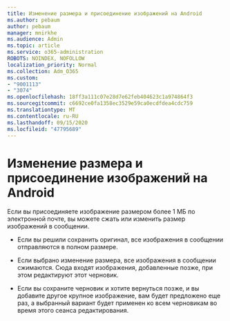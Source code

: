 ```yaml
---
title: Изменение размера и присоединение изображений на Android
ms.author: pebaum
author: pebaum
manager: mnirkhe
ms.audience: Admin
ms.topic: article
ms.service: o365-administration
ROBOTS: NOINDEX, NOFOLLOW
localization_priority: Normal
ms.collection: Adm_O365
ms.custom:
- "9001113"
- "3074"
ms.openlocfilehash: 18ff3a111c07e28d7e62feb404623c1a974864f3
ms.sourcegitcommit: c6692ce0fa1358ec3529e59ca0ecdfdea4cdc759
ms.translationtype: MT
ms.contentlocale: ru-RU
ms.lasthandoff: 09/15/2020
ms.locfileid: "47795689"
---
```

# <a name="resize-and-attach-images-on-android"></a>Изменение размера и присоединение изображений на Android

Если вы присоединяете изображение размером более 1 МБ по электронной почте, вы можете сжать или изменить размер изображений в сообщении.
 
- Если вы решили сохранить оригинал, все изображения в сообщении отправляются в полном размере.
 
- Если выбрано изменение размера, все изображения в сообщении сжимаются.  Сюда входят изображения, добавленные позже, при этом редактируют этот черновик.
 
- Если вы сохраните черновик и хотите вернуться позже, и вы добавите другое крупное изображение, вам будет предложено еще раз, а выбранный вариант будет применен ко всем черновикам во время этого сеанса редактирования.
 
